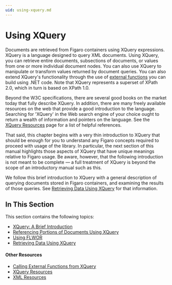 ```yaml
---
uid: using-xquery.md
---
```


# Using XQuery


Documents are retrieved from Figaro containers using XQuery expressions. XQuery is a language designed to query XML documents. Using XQuery, you can retrieve entire documents, subsections of documents, or values from one or more individual document nodes. You can also use XQuery to manipulate or transform values returned by document queries. You can also extend XQuery's functionality through the use of [external functions](xref:calling-external-functions-from-xquery.md) you can build using .NET code. Note that XQuery represents a superset of XPath 2.0, which in turn is based on XPath 1.0. 


Beyond the W3C specifications, there are several good books on the market today that fully describe XQuery. In addition, there are many freely available resources on the web that provide a good introduction to the language. Searching for 'XQuery' in the Web search engine of your choice ought to return a wealth of information and pointers on the language. See the [XQuery Resources](xref:xquery-resources.md) page for a list of helpful references.


That said, this chapter begins with a very thin introduction to XQuery that should be enough for you to understand any Figaro concepts required to proceed with usage of the library. In particular, the next section of this manual highlights those aspects of XQuery that have unique meanings relative to Figaro usage. Be aware, however, that the following introduction is not meant to be complete — a full treatment of XQuery is beyond the scope of an introductory manual such as this.


We follow this brief introduction to XQuery with a general description of querying documents stored in Figaro containers, and examining the results of those queries. See [Retrieving Data Using XQuery](xref:retrieving-data-using-xquery.md) for that information.



## In This Section

This section contains the following topics:


 * [XQuery: A Brief Introduction](xquery-a-brief-introduction.md) 
 * [Referencing Portions of Documents Using XQuery](xref:referencing-portions-of-documents-using-xquery.md) 
 * [Using FLWOR](xref:using-flwor.md) 
 * [Retrieving Data Using XQuery](xref:retrieving-data-using-xquery.md)


#### Other Resources
* [Calling External Functions from XQuery](xref:calling-external-functions-from-xquery.md)
* [XQuery Resources](xref:xquery-resources.md)
* [XML Resources](xref:xml-resources.md)